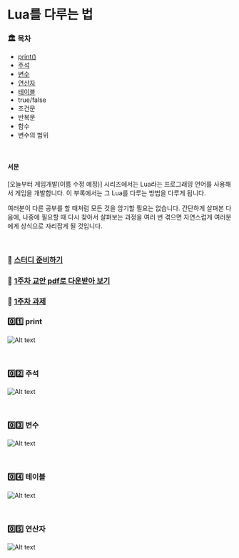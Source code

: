 # Lua를 다루는 법

### 🏛 목차
* [print()](#0%EF%B8%8F⃣1%EF%B8%8F⃣-print)
* [주석](#0%EF%B8%8F⃣2%EF%B8%8F⃣-주석)
* [변수](#0%EF%B8%8F⃣3%EF%B8%8F⃣-변수)
* [연산자](#0%EF%B8%8F⃣4%EF%B8%8F⃣-테이블)
* [테이블](#0%EF%B8%8F⃣5%EF%B8%8F⃣-연산자)
* true/false
* 조건문
* 반복문
* 함수
* 변수의 범위

<br>

#### 서문

[오늘부터 게임개발(이름 수정 예정)] 시리즈에서는 Lua라는 프로그래밍 언어를 사용해서 게임을 개발합니다. 이 부록에서는 그 Lua를 다루는 방법을 다루게 됩니다.

여러분이 다른 공부를 할 때처럼 모든 것을 암기할 필요는 없습니다. 간단하게 살펴본 다음에, 나중에 필요할 때 다시 찾아서 살펴보는 과정을 여러 번 겪으면 자연스럽게 여러분에게 상식으로 자리잡게 될 것입니다.

<br>


### 🔗 [스터디 준비하기](lua_basic02.md#-스터디-준비하기)
### 🔗 [1주차 교안 pdf로 다운받아 보기](https://github.com/HeoJiye/Lua_study/blob/main/image/lua_basic/lua%EB%A5%BC%EB%8B%A4%EB%A3%A8%EB%8A%94%EB%B2%95_01.pdf)
### 🔗 [1주차 과제](lua_basic02.md#1주차-과제)

### 0️⃣1️⃣ print

![Alt text](../image/lua_basic/01.PNG)

<br>

### 0️⃣2️⃣ 주석

![Alt text](../image/lua_basic/02.PNG)

<br>

### 0️⃣3️⃣ 변수

![Alt text](../image/lua_basic/03.PNG)

<br>

### 0️⃣4️⃣ 테이블

![Alt text](../image/lua_basic/04.PNG)

<br>

### 0️⃣5️⃣ 연산자

![Alt text](../image/lua_basic/05.PNG)

<br>